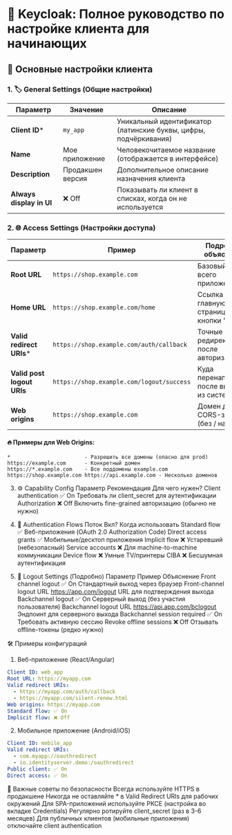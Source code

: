 # 🔐 Keycloak: Полное руководство по настройке клиента для начинающих

## 🌟 Основные настройки клиента

### 1. 🏷️ General Settings (Общие настройки)
| Параметр | Значение | Описание |
|----------|----------|----------|
| **Client ID*** | `my_app` | Уникальный идентификатор (латинские буквы, цифры, подчёркивания) |
| **Name** | Мое приложение | Человекочитаемое название (отображается в интерфейсе) |
| **Description** | Продакшен версия | Дополнительное описание назначения клиента |
| **Always display in UI** | ❌ Off | Показывать ли клиент в списках, когда он не используется |

### 2. 🌐 Access Settings (Настройки доступа)
| Параметр | Пример | Подробное объяснение |
|----------|--------|----------------------|
| **Root URL** | `https://shop.example.com` | Базовый URL всего приложения |
| **Home URL** | `https://shop.example.com/home` | Ссылка на главную страницу (для кнопки "Назад") |
| **Valid redirect URIs*** | `https://shop.example.com/auth/callback` | Точные URI для редиректа после авторизации |
| **Valid post logout URIs** | `https://shop.example.com/logout/success` | Куда перенаправлять после выхода из системы |
| **Web origins** | `https://shop.example.com` | Домен для CORS-запросов (без / на конце) |

#### 🔥 Примеры для Web Origins:
```text
*                        - Разрешить все домены (опасно для prod)
https://example.com      - Конкретный домен
https://*.example.com    - Все поддомены example.com
https://shop.example.com https://api.example.com - Несколько доменов
```

3. ⚙️ Capability Config
Параметр	Рекомендация	Для чего нужен?
Client authentication	✅ On	Требовать ли client_secret для аутентификации
Authorization	❌ Off	Включить fine-grained авторизацию (обычно не нужно)


4. 🔄 Authentication Flows
Поток	Вкл?	Когда использовать
Standard flow	✅	Веб-приложения (OAuth 2.0 Authorization Code)
Direct access grants	✅	Мобильные/десктоп приложения
Implicit flow	❌	Устаревший (небезопасный)
Service accounts	❌	Для machine-to-machine коммуникации
Device flow	❌	Умные TV/принтеры
CIBA	❌	Бесшумная аутентификация


5. 🚪 Logout Settings (Подробно)
Параметр	Пример	Объяснение
Front channel logout	✅ On	Стандартный выход через браузер
Front-channel logout URL	https://app.com/logout	URL для подтверждения выхода
Backchannel logout	✅ On	Серверный выход (без участия пользователя)
Backchannel logout URL	https://api.app.com/bclogout	Эндпоинт для серверного выхода
Backchannel session required	✅ On	Требовать активную сессию
Revoke offline sessions	❌ Off	Отзывать offline-токены (редко нужно)


🛠️ Примеры конфигураций
1. Веб-приложение (React/Angular)
```yaml
Client ID: web_app
Root URL: https://myapp.com
Valid redirect URIs:
  - https://myapp.com/auth/callback
  - https://myapp.com/silent-renew.html
Web origins: https://myapp.com
Standard flow: ✅ On
Implicit flow: ❌ Off
```


2. Мобильное приложение (Android/iOS)
```yaml
Client ID: mobile_app
Valid redirect URIs:
  - com.myapp://oauthredirect
  - io.identityserver.demo:/oauthredirect
Public client: ✅ On
Direct access: ✅ On
```

🚨 Важные советы по безопасности
Всегда используйте HTTPS в продакшене
Никогда не оставляйте * в Valid Redirect URIs для рабочих окружений
Для SPA-приложений используйте PKCE (настройка во вкладке Credentials)
Регулярно ротируйте client_secret (раз в 3-6 месяцев)
Для публичных клиентов (мобильные приложения) отключайте client authentication
